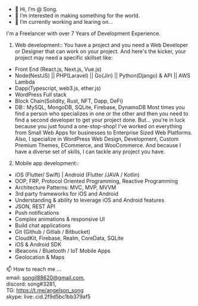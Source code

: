 - 👋 Hi, I’m @ Song.
- 👀 I’m interested in making something for the world.
- 🌱 I’m currently working and learing on...   

I'm a Freelancer with over 7 Years of Development Experience. 

1. Web development::
You have a project and you need a Web Developer or Designer that can work on your project. And here's the kicker, your project may need a specific skillset like:
- Front End (React.js, Next.js, Vue.js)
- Node(NestJS) || PHP(Laravel) || Go(Jin) || Python(Django) & API || AWS Lambda
- Dapp(Typescript, web3.js, ether.js)
- WordPress Full stack
- Block Chain(Solidity, Rust, NFT, Dapp, DeFi)
- DB:: MySQL, MongoDB, SQLite, Firebase, DynamoDB
Most times you find a person who specializes in one or the other and then you need to find a second developer to get your project done.
But... you're in luck because you just found a one-stop-shop!
I've worked on everything from Small Web Apps for businesses to Enterprise Sized Web Platforms.
Also, I specialize in WordPress Web Design, Development, Custom Premium Themes, ECommerce, and WooCommerce. And because I have a diverse set of skills, I can tackle any project you have.

2. Mobile app development::
- iOS (Flutter/ Swift) | Android (Flutter /JAVA / Kotlin)
- OOP, FRP, Protocol Oriented Programming, Reactive Programming
- Architecture Patterns: MVC, MVP, MVVM
- 3rd party frameworks for iOS and Android
- Understanding & ability to leverage iOS and Android features
- JSON, REST API
- Push notifications
- Complex animations & responsive UI
- Build chat applications
- Git (Github / Gitlab / Bitbucket)
- CloudKit, Firebase, Realm, CoreData, SQLite
- iOS & Android SDK
- iBeacons / Bluetooth / IoT Mobile Apps
- Geolocation & Maps

📫 How to reach me ...<br/>
email: songil88620@gmail.com, <br/>
discord: song#3281,  <br/>
TG:  https://t.me/angelson_song  <br/>
skype: live:.cid.2f9d5bc1bb379af5
<!---
songil88620/songil88620 is a ✨ special ✨ repository because its `README.md` (this file) appears on your GitHub profile.
You can click the Preview link to take a look at your changes.
--->







